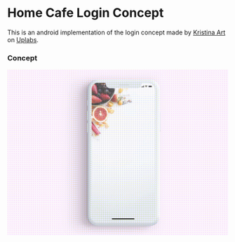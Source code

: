 # Home Cafe Login Concept

This is an android implementation of the login concept made by [Kristina Art](https://www.uplabs.com/krist_ar_1) on [Uplabs](https://www.uplabs.com/posts/recipe-app-log-in-form).

### Concept

![concept-gif](assets/preview.gif)
